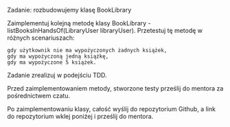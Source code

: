 
Zadanie: rozbudowujemy klasę BookLibrary

Zaimplementuj kolejną metodę klasy BookLibrary - listBooksInHandsOf(LibraryUser libraryUser). Przetestuj tę metodę w różnych scenariuszach:

    gdy użytkownik nie ma wypożyczonych żadnych książek,
    gdy ma wypożyczoną jedną książkę,
    gdy ma wypożyczone 5 książek.

Zadanie zrealizuj w podejściu TDD.

Przed zaimplementowaniem metody, stworzone testy prześlij do mentora za pośrednictwem czatu.

Po zaimplementowaniu klasy, całość wyślij do repozytorium Github, a link do repozytorium wklej poniżej i prześlij do mentora.
